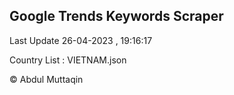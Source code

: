 

## Google Trends Keywords Scraper 
 
Last Update 26-04-2023 , 19:16:17

Country List :
VIETNAM.json



© Abdul Muttaqin 
